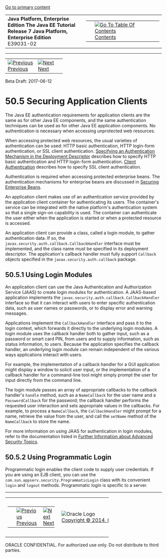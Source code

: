 [Go to primary content](#BEGIN)

<table>
<colgroup>
<col width="50%" />
<col width="50%" />
</colgroup>
<tbody>
<tr class="odd">
<td><strong>Java Platform, Enterprise Edition The Java EE Tutorial</strong><br />
<strong>Release 7 Java Platform, Enterprise Edition</strong><br />
E39031-02</td>
<td><table>
<tbody>
<tr class="odd">
<td> </td>
<td><a href="toc.htm"><img src="../../dcommon/gifs/toc.gif" alt="Go To Table Of Contents" /><br />
<span class="icon">Contents</span></a></td>
</tr>
</tbody>
</table></td>
</tr>
</tbody>
</table>

-----

<table>
<tbody>
<tr class="odd">
<td><a href="security-advanced004.htm"><img src="../../dcommon/gifs/leftnav.gif" alt="Previous" /><br />
<span class="icon">Previous</span></a> </td>
<td><a href="security-advanced006.htm"><img src="../../dcommon/gifs/rightnav.gif" alt="Next" /><br />
<span class="icon">Next</span></a></td>
<td> </td>
</tr>
</tbody>
</table>

Beta Draft: 2017-06-12

# 50.5 Securing Application Clients

The Java EE authentication requirements for application clients are the
same as for other Java EE components, and the same authentication
techniques can be used as for other Java EE application components. No
authentication is necessary when accessing unprotected web resources.

When accessing protected web resources, the usual varieties of
authentication can be used: HTTP basic authentication, HTTP login-form
authentication, or SSL client authentication. [Specifying an
Authentication Mechanism in the Deployment
Descriptor](security-webtier002.htm#BNCBN) describes how to specify HTTP
basic authentication and HTTP login-form authentication. [Client
Authentication](security-advanced002.htm#GLIEQ) describes how to specify
SSL client authentication.

Authentication is required when accessing protected enterprise beans.
The authentication mechanisms for enterprise beans are discussed in
[Securing Enterprise Beans](security-javaee002.htm#BNBYL).

An application client makes use of an authentication service provided by
the application client container for authenticating its users. The
container's service can be integrated with the native platform's
authentication system so that a single sign-on capability is used. The
container can authenticate the user either when the application is
started or when a protected resource is accessed.

An application client can provide a class, called a login module, to
gather authentication data. If so, the
`javax.security.auth.callback.CallbackHandler` interface must be
implemented, and the class name must be specified in its deployment
descriptor. The application's callback handler must fully support
`Callback` objects specified in the `javax.security.auth.callback`
package.

## 50.5.1 Using Login Modules

An application client can use the Java Authentication and Authorization
Service (JAAS) to create login modules for authentication. A JAAS-based
application implements the
`javax.security.auth.callback.CallbackHandler` interface so that it can
interact with users to enter specific authentication data, such as user
names or passwords, or to display error and warning messages.

Applications implement the `CallbackHandler` interface and pass it to
the login context, which forwards it directly to the underlying login
modules. A login module uses the callback handler both to gather input,
such as a password or smart card PIN, from users and to supply
information, such as status information, to users. Because the
application specifies the callback handler, an underlying login module
can remain independent of the various ways applications interact with
users.

For example, the implementation of a callback handler for a GUI
application might display a window to solicit user input, or the
implementation of a callback handler for a command-line tool might
simply prompt the user for input directly from the command line.

The login module passes an array of appropriate callbacks to the
callback handler's `handle` method, such as a `NameCallback` for the
user name and a `PasswordCallback` for the password; the callback
handler performs the requested user interaction and sets appropriate
values in the callbacks. For example, to process a `NameCallback`, the
`CallbackHandler` might prompt for a name, retrieve the value from the
user, and call the `setName` method of the `NameCallback` to store the
name.

For more information on using JAAS for authentication in login modules,
refer to the documentation listed in [Further Information about Advanced
Security Topics](security-advanced008.htm#BABBGBBF).

## 50.5.2 Using Programmatic Login

Programmatic login enables the client code to supply user credentials.
If you are using an EJB client, you can use the
`com.sun.appserv.security.ProgrammaticLogin` class with its convenient
`login` and `logout` methods. Programmatic login is specific to a
server.

-----

<table style="width:66%;">
<colgroup>
<col width="33%" />
<col width="0%" />
<col width="33%" />
</colgroup>
<tbody>
<tr class="odd">
<td><table style="width:96%;">
<colgroup>
<col width="0%" />
<col width="48%" />
<col width="48%" />
</colgroup>
<tbody>
<tr class="odd">
<td> </td>
<td><a href="security-advanced004.htm"><img src="../../dcommon/gifs/leftnav.gif" alt="Previous" /><br />
<span class="icon">Previous</span></a> </td>
<td><a href="security-advanced006.htm"><img src="../../dcommon/gifs/rightnav.gif" alt="Next" /><br />
<span class="icon">Next</span></a></td>
</tr>
</tbody>
</table></td>
<td><img src="../../dcommon/gifs/oracle.gif" alt="Oracle Logo" class="copyrightlogo" /> <a href="../../dcommon/html/cpyr.htm"><br />
<span class="copyrightlogo">Copyright © 2014, Oracle and/or its affiliates. All rights reserved.</span></a></td>
<td><table>
<tbody>
<tr class="odd">
<td> </td>
<td><a href="toc.htm"><img src="../../dcommon/gifs/toc.gif" alt="Go To Table Of Contents" /><br />
<span class="icon">Contents</span></a></td>
</tr>
</tbody>
</table></td>
</tr>
</tbody>
</table>

ORACLE CONFIDENTIAL. For authorized use only. Do not distribute to third parties.
